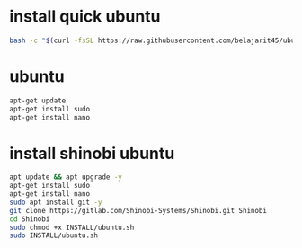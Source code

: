 # install quick ubuntu
```BASH
bash -c "$(curl -fsSL https://raw.githubusercontent.com/belajarit45/ubuntu/main/installerubuntu.sh)"
```

# ubuntu
```BASH
apt-get update
apt-get install sudo
apt-get install nano
```

# install shinobi ubuntu
```BASH
apt update && apt upgrade -y
apt-get install sudo
apt-get install nano
sudo apt install git -y
git clone https://gitlab.com/Shinobi-Systems/Shinobi.git Shinobi
cd Shinobi
sudo chmod +x INSTALL/ubuntu.sh
sudo INSTALL/ubuntu.sh
```
